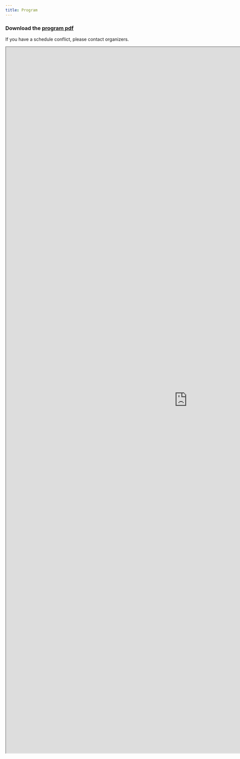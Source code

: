 ```yaml
---
title: Program
---
```


### Download the [program pdf](/assets/MLCM-24_schedule_05_03_24.pdf)    

If you have a schedule conflict, please contact organizers. 

<iframe src="https://docs.google.com/spreadsheets/d/e/2PACX-1vRvTUG4EXAlr9r3LxsH-lPRavEbGHblWbMmtSsJ4UBaPOaZPW98dzzRVYYKWbglzCoBv9P13rGdlphZ/pubhtml?widget=false&chrome=false&headers=false" scrolling="no" width="1130" height="2200" ></iframe>

<!-- <object data="/assets/test.pdf" width="1000" height="1000" type='application/pdf'></object> -->
 